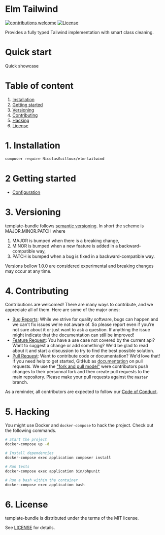 Elm Tailwind
=======================================

[![contributions welcome](https://img.shields.io/badge/contributions-welcome-brightgreen.svg?style=flat)](https://github.com/NicolasGuilloux/elm-tailwind/issues)
[![License](https://img.shields.io/badge/license-MIT-blue.svg)](LICENSE)

Provides a fully typed Tailwind implementation with smart class cleaning.


# Quick start

Quick showcase

# Table of content

1. [Installation](#1-installation)
2. [Getting started](#2-getting-started)
3. [Versioning](#3-versioning)
4. [Contributing](#4-contributing)
5. [Hacking](#5-hacking)
6. [License](#6-license)


# 1. Installation

```bash
composer require NicolasGuilloux/elm-tailwind
```

# 2 Getting started

- [Configuration](Docs/Configuration.md)

# 3. Versioning

template-bundle follows [semantic versioning](https://semver.org/). In short the scheme is MAJOR.MINOR.PATCH where
1. MAJOR is bumped when there is a breaking change,
2. MINOR is bumped when a new feature is added in a backward-compatible way,
3. PATCH is bumped when a bug is fixed in a backward-compatible way.

Versions bellow 1.0.0 are considered experimental and breaking changes may occur at any time.


# 4. Contributing

Contributions are welcomed! There are many ways to contribute, and we appreciate all of them. Here are some of the major ones:

* [Bug Reports](https://github.com/NicolasGuilloux/elm-tailwind/issues): While we strive for quality software, bugs can happen and we can't fix issues we're not aware of. So please report even if you're not sure about it or just want to ask a question. If anything the issue might indicate that the documentation can still be improved!
* [Feature Request](https://github.com/NicolasGuilloux/elm-tailwind/issues): You have a use case not covered by the current api? Want to suggest a change or add something? We'd be glad to read about it and start a discussion to try to find the best possible solution.
* [Pull Request](https://github.com/NicolasGuilloux/elm-tailwind/merge_requests): Want to contribute code or documentation? We'd love that! If you need help to get started, GitHub as [documentation](https://help.github.com/articles/about-pull-requests/) on pull requests. We use the ["fork and pull model"](https://help.github.com/articles/about-collaborative-development-models/) were contributors push changes to their personnal fork and then create pull requests to the main repository. Please make your pull requests against the `master` branch.

As a reminder, all contributors are expected to follow our [Code of Conduct](CODE_OF_CONDUCT.md).


# 5. Hacking

You might use Docker and `docker-compose` to hack the project. Check out the following commands.

```bash
# Start the project
docker-compose up -d

# Install dependencies
docker-compose exec application composer install

# Run tests
docker-compose exec application bin/phpunit

# Run a bash within the container
docker-compose exec application bash
```


# 6. License

template-bundle is distributed under the terms of the MIT license.

See [LICENSE](LICENSE) for details.
